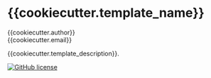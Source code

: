 # {{cookiecutter.template_name}}

{{cookiecutter.author}}  
{{cookiecutter.email}}  

{{cookiecutter.template_description}}.

[![GitHub license](https://img.shields.io/github/license/{{cookiecutter.github_short}}.svg)](https://github.com/{{cookiecutter.github_short}}/blob/master/LICENSE)
